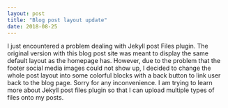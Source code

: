 ```yaml
---
layout: post
title: "Blog post layout update"
date: 2018-08-25
---
```

I just encountered a problem dealing with Jekyll post Files plugin.
The original version with this blog post site was meant to display the same default layout as the homepage has.
However, due to the problem that the footer social media images could not show up, I decided to change the whole post layout
into some colorful blocks with a back button to link user back to the blog page.
Sorry for any inconvenience. I am trying to learn more about Jekyll post files plugin so that I can upload multiple types of files onto my posts.
